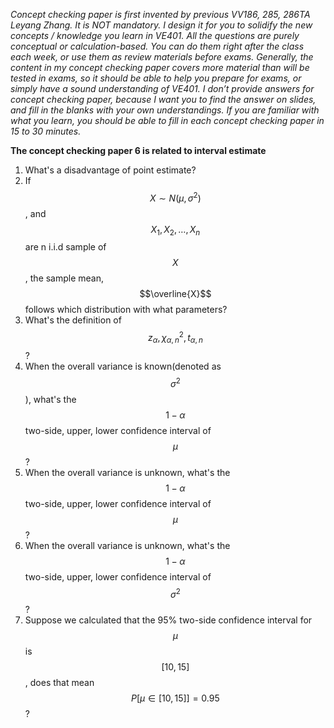 *Concept checking paper is first invented by previous VV186, 285, 286TA Leyang Zhang.  It is NOT mandatory. I design it for you to solidify the new concepts / knowledge you learn in VE401. All the questions are purely conceptual or calculation-based. You can do them right after the class each week, or use them as review materials before exams. Generally, the content in my concept checking paper covers more material than will be tested in exams, so it should be able to help you prepare for exams, or simply have a sound understanding of VE401. I don’t provide answers for concept checking paper, because I want you to find the answer on slides, and fill in the blanks with your own understandings. If you are familiar with what you learn, you should be able to fill in each concept checking paper in 15 to 30 minutes.* 



**The concept checking paper 6 is related to interval estimate**

1. What's a disadvantage of point estimate?
2. If $$X\sim N(\mu, \sigma^2)$$, and $$X_1, X_2, \dots , X_n$$ are n i.i.d sample of $$X$$, the sample mean, $$\overline{X}$$ follows which distribution with what parameters?
3. What's the definition of $$z_{\alpha}, \chi^2_{\alpha,n}, t_{\alpha,n}$$ ?
4. When the overall variance is known(denoted as $$\sigma^2$$), what's the $$1-\alpha$$ two-side, upper, lower confidence interval of $$\mu$$?
5. When the overall variance is unknown, what's the $$1-\alpha$$ two-side, upper, lower confidence interval of $$\mu$$?
6. When the overall variance is unknown, what's the $$1-\alpha$$ two-side, upper, lower confidence interval of $$\sigma^2$$ ?
7. Suppose we calculated that the 95% two-side confidence interval for $$\mu$$ is $$[10, 15]$$, does that mean $$P[\mu\in[10,15]]=0.95$$ ?